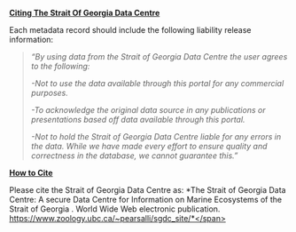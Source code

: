 **<u>Citing The Strait Of Georgia Data Centre</u>**

Each metadata record should include the following liability release information:

> *“By using data from the Strait of Georgia Data Centre the user agrees to the following:*
>
> *-Not to use the data available through this portal for any commercial purposes.*
>
> *-To acknowledge the original data source in any publications or presentations based off data available through this portal.*
>
> *-Not to hold the Strait of Georgia Data Centre liable for any errors in the data. While we have made every effort to ensure quality and correctness in the database, we cannot guarantee this.”*

**<u>How to Cite</u>**

<span class="mark">Please cite the Strait of Georgia Data Centre as: *The Strait of Georgia Data Centre: A secure Data Centre for Information on Marine Ecosystems of the Strait of Georgia . World Wide Web electronic publication. https://www.zoology.ubc.ca/~pearsalli/sgdc_site/*</span>
